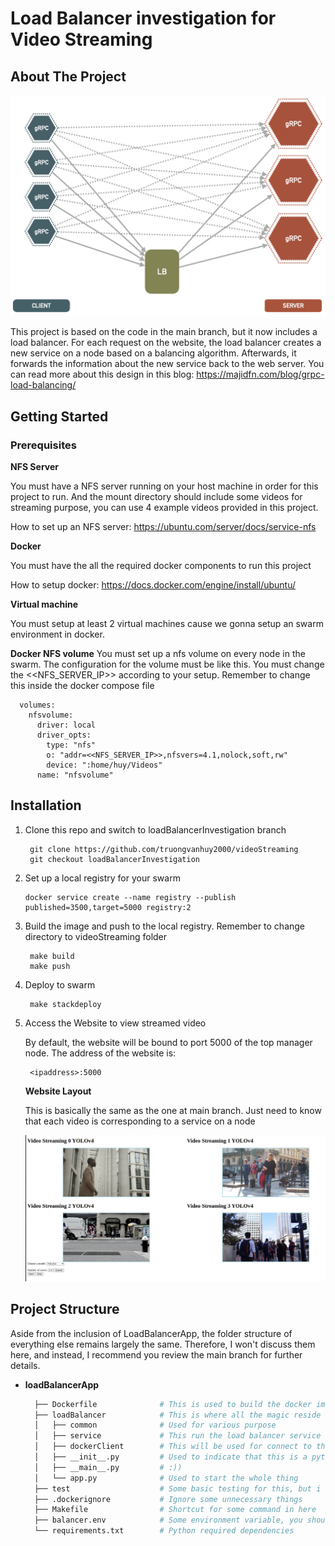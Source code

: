 # Load Balancer investigation for Video Streaming
<!-- ABOUT THE PROJECT -->
## About The Project

![Alt Text](./Image/lookaside.png)

This project is based on the code in the main branch, but it now includes a load balancer. For each request on the website, the load balancer creates a new service on a node based on a balancing algorithm. Afterwards, it forwards the information about the new service back to the web server. You can read more about this design in this blog: https://majidfn.com/blog/grpc-load-balancing/ 
## Getting Started
### Prerequisites
**NFS Server**

You must have a NFS server running on your host machine in order for this project to run. And the mount directory should include some videos for streaming purpose, you can use 4 example videos provided in this project.

How to set up an NFS server: https://ubuntu.com/server/docs/service-nfs

**Docker**

You must have the all the required docker components to run this project

How to setup docker: https://docs.docker.com/engine/install/ubuntu/

**Virtual machine**

You must setup at least 2 virtual machines cause we gonna setup an swarm environment in docker.

**Docker NFS volume**
You must set up a nfs volume on every node in the swarm. The configuration for the volume must be like this. You must change the <<NFS_SERVER_IP>> according to your setup. Remember to change this inside the docker compose file

      volumes:
        nfsvolume:
          driver: local
          driver_opts:
            type: "nfs"
            o: "addr=<<NFS_SERVER_IP>>,nfsvers=4.1,nolock,soft,rw"
            device: ":home/huy/Videos"
          name: "nfsvolume"

## Installation
1. Clone this repo and switch to loadBalancerInvestigation branch
 
        git clone https://github.com/truongvanhuy2000/videoStreaming
        git checkout loadBalancerInvestigation

2. Set up a local registry for your swarm

       docker service create --name registry --publish published=3500,target=5000 registry:2

3. Build the image and push to the local registry. Remember to change directory to videoStreaming folder

        make build
        make push

3. Deploy to swarm

        make stackdeploy

4. Access the Website to view streamed video

    By default, the website will be bound to port 5000 of the top manager node.
    The address of the website is:
        
        <ipaddress>:5000
    
    **Website Layout**

    This is basically the same as the one at main branch. Just need to know that each video is corresponding to a service on a node

    ![Alt Text](./Image/Screenshot.png)

## Project Structure

Aside from the inclusion of LoadBalancerApp, the folder structure of everything else remains largely the same. Therefore, I won't discuss them here, and instead, I recommend you review the main branch for further details.

+ **loadBalancerApp**

  ```sh
    ├── Dockerfile              # This is used to build the docker image
    ├── loadBalancer            # This is where all the magic reside
    │   ├── common              # Used for various purpose
    │   ├── service             # This run the load balancer service
    │   ├── dockerClient        # This will be used for connect to the docker daemon
    │   ├── __init__.py         # Used to indicate that this is a python module
    │   ├── __main__.py         # :))
    │   └── app.py              # Used to start the whole thing
    ├── test                    # Some basic testing for this, but i didn't touch it that much
    ├── .dockerignore           # Ignore some unnecessary things 
    ├── Makefile                # Shortcut for some command in here
    ├── balancer.env            # Some environment variable, you should adjust this based on your need
    └── requirements.txt        # Python required dependencies

    ```